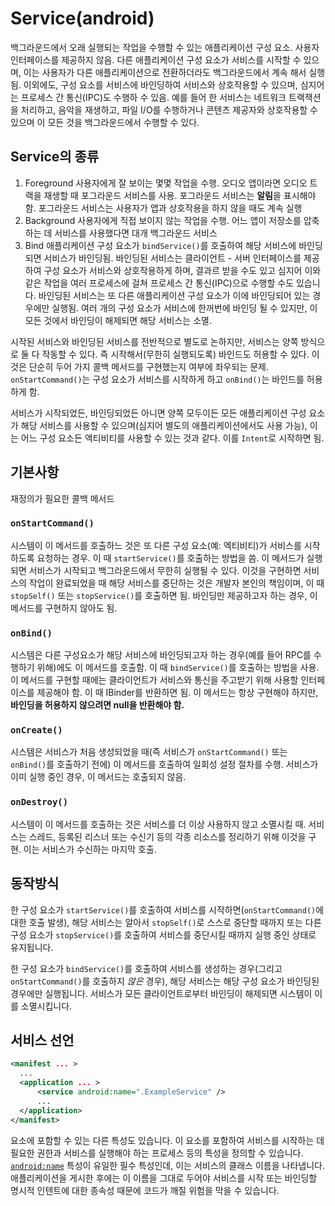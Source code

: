 # Service(android)

백그라운드에서 오래 실행되는 작업을 수행할 수 있는 애플리케이션 구성 요소. 사용자 인터페이스를 제공하지 않음.
다른 애플리케이션 구성 요소가 서비스를 시작할 수 있으며, 이는 사용자가 다른 애플리케이션으로 전환하더라도 백그라운드에서 계속 해서 실행됨. 이외에도, 구성 요소를 서비스에 바인딩하여 서비스와 상호작용할 수 있으며, 심지어는 프로세스 간 통신(IPC)도 수행하 수 있음. 예를 들어 한 서비스는 네트워크 트랙잭션을 처리하고, 음악을 재생하고, 파일 I/O를 수행하거나 콘텐츠 제공자와 상호작용할 수 있으며 이 모든 것을 백그라운드에서 수행할 수 있다.

## Service의 종류

1. Foreground
   사용자에게 잘 보이는 몇몇 작업을 수행. 오디오 앱이라면 오디오 트랙을 재생할 때 포그라운드 서비스를 사용. 포그라운드 서비스는 **알림**을 표시해야 함. 포그라운드 서비스는 사용자가 앱과 상호작용을 하지 않을 때도 계속 실행
2. Background
   사용자에게 직접 보이지 않는 작업을 수행. 어느 앱이 저장소를 압축하는 데 서비스를 사용했다면 대개 백그라운드 서비스
3. Bind
   애플리케이션 구성 요소가 `bindService()`를 호출하여 해당 서비스에 바인딩되면 서비스가 바인딩됨. 바인딩된 서비스는 클라이언트 - 서버 인터페이스를 제공하여 구성 요소가 서비스와 상호작용하게 하며, 결과르 받을 수도 있고 심지어 이와 같은 작업을 여러 프로세스에 걸쳐 프로세스 간 통신(IPC)으로 수행할 수도 있습니다. 바인딩된 서비스는 또 다른 애플리케이션 구성 요소가 이에 바인딩되어 있는 경우에만 실행됨. 여러 개의 구성 요소가 서비스에 한꺼번에 바인딩 될 수 있지만, 이 모든 것에서 바인딩이 해제되면 해당 서비스는 소멸.

시작된 서비스와 바인딩된 서비스를 전반적으로 별도로 논하지만, 서비스는 양쪽 방식으로 둘 다 작동할 수 있다. 즉 시작해서(무한히 실행되도록) 바인드도 허용할 수 있다. 이것은 단순히 두어 가지 콜백 메서드를 구현했는지 여부에 좌우되는 문제. `onStartCommand()`는 구성 요소가 서비스를 시작하게 하고 `onBind()`는 바인드를 허용하게 함.

서비스가 시작되었든, 바인딩되었든 아니면 양쪽 모두이든 모든 애플리케이션 구성 요소가 해당 서비스를 사용할 수 있으며(심지어 별도의 애플리케이션에서도 사용 가능), 이는 어느 구성 요소든 액티비티를 사용할 수 있는 것과 같다. 이를 `Intent`로 시작하면 됨.

## 기본사항

재정의가 필요한 콜백 메서드

### `onStartCommand()`

시스템이 이 메서드를 호출하느 것은 또 다른 구성 요소(예: 엑티비티)가 서비스를 시작하도록 요청하는 경우. 이 때 `startService()`를 호출하는 방법을 씀. 이 메서드가 실행되면 서비스가 시작되고 백그라운드에서 무한히 실행될 수 있다. 이것을 구현하면 서비스의 작업이 완료되었을 때 해당 서비스를 중단하는 것은 개발자 본인의 책임이며, 이 때 `stopSelf()` 또는 `stopService()`를 호출하면 됨. 바인딩만 제공하고자 하는 경우, 이 메서드를 구현하지 않아도 됨.

### `onBind()`

시스템은 다른 구성요소가 해당 서비스에 바인딩되고자 하는 경우(예를 들어 RPC를 수행하기 위해)에도 이 메서드를 호출함. 이 때 `bindService()`를 호출하는 방법을 사용. 이 메서드를 구현할 때에는 클라이언트가 서비스와 통신을 주고받기 위해 사용할 인터페이스를 제공해야 함. 이 때 IBinder를 반환하면 됨. 이 메서드는 항상 구현해야 하지만, **바인딩을 허용하지 않으려면 null을 반환해야 함.**

### `onCreate()`

시스템은 서비스가 처음 생성되었을 때(즉 서비스가 `onStartCommand()` 또는 `onBind()`를 호출하기 전에) 이 메서드를 호출하여 일회성 설정 절차를 수행. 서비스가 이미 실행 중인 경우, 이 메서드는 호출되지 않음.

### `onDestroy()`

시스템이 이 메서드를 호출하는 것은 서비스를 더 이상 사용하지 않고 소멸시킬 때. 서비스는 스레드, 등록된 리스너 또는 수신기 등의 각종 리소스를 정리하기 위해 이것을 구현. 이는 서비스가 수신하는 마지막 호출.

## 동작방식

한 구성 요소가 `startService()`를 호출하여 서비스를 시작하면(`onStartCommand()`에 대한 호출 발생), 해당 서비스는 알아서 `stopSelf()`로 스스로 중단할 때까지 또는 다른 구성 요소가 `stopService()`를 호출하여 서비스를 중단시킬 때까지 실행 중인 상태로 유지됩니다.

한 구성 요소가 `bindService()`를 호출하여 서비스를 생성하는 경우(그리고 `onStartCommand()`를 호출하지 *않은* 경우), 해당 서비스는 해당 구성 요소가 바인딩된 경우에만 실행됩니다. 서비스가 모든 클라이언트로부터 바인딩이 해제되면 시스템이 이를 소멸시킵니다.

## 서비스 선언

```xml
<manifest ... >
  ...
  <application ... >
      <service android:name=".ExampleService" />
      ...
  </application>
</manifest>
```

<service> 요소에 포함할 수 있는 다른 특성도 있습니다. 이 요소를 포함하여 서비스를 시작하는 데 필요한 권한과 서비스를 실행해야 하는 프로세스 등의 특성을 정의할 수 있습니다. [`android:name`](https://developer.android.com/guide/topics/manifest/service-element?hl=ko#nm) 특성이 유일한 필수 특성인데, 이는 서비스의 클래스 이름을 나타냅니다. 애플리케이션을 게시한 후에는 이 이름을 그대로 두어야 서비스를 시작 또는 바인딩할 명시적 인텐트에 대한 종속성 때문에 코드가 깨질 위험을 막을 수 있습니다.